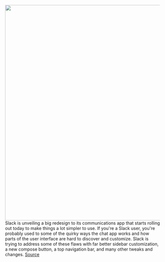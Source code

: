 <img src='https://cdn.vox-cdn.com/thumbor/LC1PwThWQTh-UN7D7pYemqC-nZk=/0x0:1980x1320/1200x800/filters:focal(832x502:1148x818)/cdn.vox-cdn.com/uploads/chorus_image/image/66517684/slacknewdesign.0.jpg' width='700px' /><br/>
Slack is unveiling a big redesign to its communications app that starts rolling out today to make things a lot simpler to use. If you're a Slack user, you're probably used to some of the quirky ways the chat app works and how parts of the user interface are hard to discover and customize. Slack is trying to address some of these flaws with far better sidebar customization, a new compose button, a top navigation bar, and many other tweaks and changes.
<a href='https://www.theverge.com/2020/3/18/21184865/slack-redesign-update-sidebar-changes-available-now-download'> Source <a/>